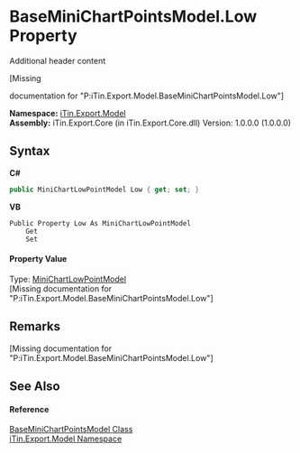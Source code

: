 # BaseMiniChartPointsModel.Low Property 
Additional header content 

\[Missing <summary> documentation for "P:iTin.Export.Model.BaseMiniChartPointsModel.Low"\]

**Namespace:**&nbsp;<a href="N_iTin_Export_Model">iTin.Export.Model</a><br />**Assembly:**&nbsp;iTin.Export.Core (in iTin.Export.Core.dll) Version: 1.0.0.0 (1.0.0.0)

## Syntax

**C#**<br />
``` C#
public MiniChartLowPointModel Low { get; set; }
```

**VB**<br />
``` VB
Public Property Low As MiniChartLowPointModel
	Get
	Set
```


#### Property Value
Type: <a href="T_iTin_Export_Model_MiniChartLowPointModel">MiniChartLowPointModel</a><br />\[Missing <value> documentation for "P:iTin.Export.Model.BaseMiniChartPointsModel.Low"\]

## Remarks
\[Missing <remarks> documentation for "P:iTin.Export.Model.BaseMiniChartPointsModel.Low"\]

## See Also


#### Reference
<a href="T_iTin_Export_Model_BaseMiniChartPointsModel">BaseMiniChartPointsModel Class</a><br /><a href="N_iTin_Export_Model">iTin.Export.Model Namespace</a><br />